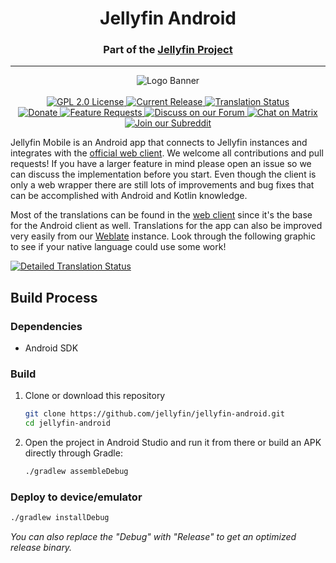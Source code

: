 <h1 align="center">Jellyfin Android</h1>
<h3 align="center">Part of the <a href="https://jellyfin.org">Jellyfin Project</a></h3>

---

<p align="center">
<img alt="Logo Banner" src="https://raw.githubusercontent.com/jellyfin/jellyfin-ux/master/branding/SVG/banner-logo-solid.svg?sanitize=true"/>
<br/>
<br/>
<a href="https://github.com/jellyfin/jellyfin-android">
<img alt="GPL 2.0 License" src="https://img.shields.io/github/license/jellyfin/jellyfin-android.svg"/>
</a>
<a href="https://github.com/jellyfin/jellyfin-android/releases">
<img alt="Current Release" src="https://img.shields.io/github/release/jellyfin/jellyfin-android.svg"/>
</a>
<a href="https://translate.jellyfin.org/projects/jellyfin/jellyfin-android-next/?utm_source=widget">
<img alt="Translation Status" src="https://translate.jellyfin.org/widgets/jellyfin/-/jellyfin-android-next/svg-badge.svg"/>
</a>
<br/>
<a href="https://opencollective.com/jellyfin">
<img alt="Donate" src="https://img.shields.io/opencollective/all/jellyfin.svg?label=backers"/>
</a>
<a href="https://features.jellyfin.org">
<img alt="Feature Requests" src="https://img.shields.io/badge/fider-vote%20on%20features-success.svg"/>
</a>
<a href="https://forum.jellyfin.org">
<img alt="Discuss on our Forum" src="https://img.shields.io/discourse/https/forum.jellyfin.org/users.svg"/>
</a>
<a href="https://matrix.to/#/+jellyfin:matrix.org">
<img alt="Chat on Matrix" src="https://img.shields.io/matrix/jellyfin:matrix.org.svg?logo=matrix"/>
</a>
<a href="https://www.reddit.com/r/jellyfin/">
<img alt="Join our Subreddit" src="https://img.shields.io/badge/reddit-r%2Fjellyfin-%23FF5700.svg"/>
</a>
</p>

Jellyfin Mobile is an Android app that connects to Jellyfin instances and integrates with the [official web client](https://github.com/jellyfin/jellyfin-web). We welcome all contributions and pull requests! If you have a larger feature in mind please open an issue so we can discuss the implementation before you start. Even though the client is only a web wrapper there are still lots of improvements and bug fixes that can be accomplished with Android and Kotlin knowledge.

Most of the translations can be found in the [web client](https://translate.jellyfin.org/projects/jellyfin/jellyfin-web) since it's the base for the Android client as well. Translations for the app can also be improved very easily from our [Weblate](https://translate.jellyfin.org/projects/jellyfin/jellyfin-android-next) instance. Look through the following graphic to see if your native language could use some work!

<a href="https://translate.jellyfin.org/engage/jellyfin/?utm_source=widget">
<img alt="Detailed Translation Status" src="https://translate.jellyfin.org/widgets/jellyfin/-/jellyfin-android-next/multi-auto.svg"/>
</a>

## Build Process

### Dependencies

- Android SDK

### Build

1. Clone or download this repository

   ```sh
   git clone https://github.com/jellyfin/jellyfin-android.git
   cd jellyfin-android
   ```

2. Open the project in Android Studio and run it from there or build an APK directly through Gradle:

   ```sh
   ./gradlew assembleDebug
   ```

### Deploy to device/emulator

   ```sh
   ./gradlew installDebug
   ```

*You can also replace the "Debug" with "Release" to get an optimized release binary.*
